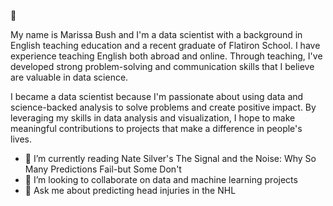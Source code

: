 👋

My name is Marissa Bush and I'm a data scientist with a background in English teaching education and a recent graduate of Flatiron School. I have experience teaching English both abroad and online. Through teaching, I've developed strong problem-solving and communication skills that I believe are valuable in data science.

I became a data scientist because I'm passionate about using data and science-backed analysis to solve problems and create positive impact. By leveraging my skills in data analysis and visualization, I hope to make meaningful contributions to projects that make a difference in people's lives.

- 🌱 I’m currently reading Nate Silver's The Signal and the Noise: Why So Many Predictions Fail-but Some Don't
- 👯 I’m looking to collaborate on data and machine learning projects
- 💬 Ask me about predicting head injuries in the NHL

